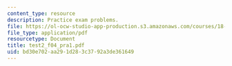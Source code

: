 ```yaml
---
content_type: resource
description: Practice exam problems.
file: https://ol-ocw-studio-app-production.s3.amazonaws.com/courses/18-075-advanced-calculus-for-engineers-fall-2004/bd30e702aa291d283c3792a3de361649_test2_f04_pra1.pdf
file_type: application/pdf
resourcetype: Document
title: test2_f04_pra1.pdf
uid: bd30e702-aa29-1d28-3c37-92a3de361649
---
```

